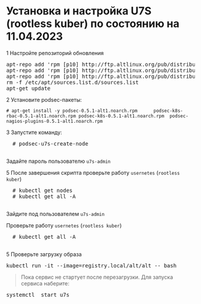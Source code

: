 # Установка и настройка U7S (rootless kuber) по состоянию на 11.04.2023

1 Настройте репозиторий обновления
<pre>
apt-repo add 'rpm [p10] http://ftp.altlinux.org/pub/distributions/ALTLinux p10/branch/x86_64 classic'
apt-repo add 'rpm [p10] http://ftp.altlinux.org/pub/distributions/ALTLinux p10/branch/x86_64-i586 classic'
apt-repo add 'rpm [p10] http://ftp.altlinux.org/pub/distributions/ALTLinux p10/branch/noarch classic'
rm -f /etc/apt/sources.list.d/sources.list
apt-get update
</pre>

2 Установите podsec-пакеты:

  ```
  # apt-get install -y podsec-0.5.1-alt1.noarch.rpm      podsec-k8s-rbac-0.5.1-alt1.noarch.rpm podsec-k8s-0.5.1-alt1.noarch.rpm  podsec-nagios-plugins-0.5.1-alt1.noarch.rpm
  ```

3 Запустите команду:

  <pre>
  # podsec-u7s-create-node
  </pre>

Задайте пароль пользователю `u7s-admin`


5 После завершения скрипта проверьте работу `usernetes` (`rootless kuber`)

  <pre>
  # kubectl get nodes
  # kubectl get all -A
  </pre>

 Зайдите под пользователем `u7s-admin`

Проверьте работу `usernetes` (`rootless kuber`)

  <pre>
  # kubectl get all -A
  </pre>

5 Проверьте загрузку образа
<pre>
kubectl run -it --image=registry.local/alt/alt -- bash
</pre>



> Пока сервис не стартует после перезагрузки. Для запуска сервиса наберите:
<pre>
systemctl  start u7s
</pre>
